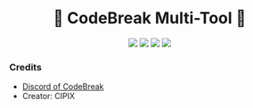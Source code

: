 <h1 align="center">👑 CodeBreak Multi-Tool 👑</h1> 
<p align="center">
  <img src="https://img.shields.io/badge/Creator-Cipix-8300FF">
  <img src="https://img.shields.io/badge/version-0.0-8300FF">
  <img src="https://img.shields.io/github/stars/CIPIX-off/CodeBreak?style=flat&label=Stars&color=8300FF">
  <img src="https://img.shields.io/github/languages/top/CIPIX-off/CodeBreak?color=8300FF">
</p>

<h3>Credits</h3>
<ul>
  <li><a href="https://discord.gg/pZSVzVkXBR">Discord of CodeBreak</a><br></li>
  <li>Creator: CIPIX<br></li>
</ul>